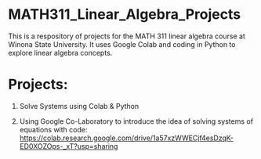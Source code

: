 # MATH311_Linear_Algebra_Projects

This is a respository of projects for the MATH 311 linear algebra course at Winona State University. It uses Google Colab and coding in Python to explore linear algebra concepts. 

# Projects:
1. Solve Systems using Colab & Python

2. Using Google Co-Laboratory to introduce the idea of solving systems of equations with code: 
https://colab.research.google.com/drive/1a57xzWWECjf4esDzqK-ED0XOZOps-_xT?usp=sharing
